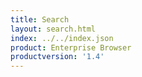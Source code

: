 ```yaml
---
title: Search
layout: search.html
index: ../../index.json
product: Enterprise Browser
productversion: '1.4'
---
```

